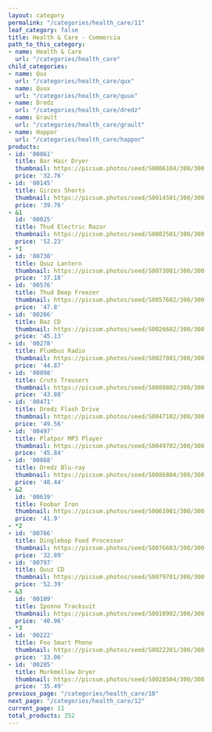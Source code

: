 ```yaml
---
layout: category
permalink: "/categories/health_care/11"
leaf_category: false
title: Health & Care - Commercia
path_to_this_category:
- name: Health & Care
  url: "/categories/health_care"
child_categories:
- name: Qux
  url: "/categories/health_care/qux"
- name: Quux
  url: "/categories/health_care/quux"
- name: Dredz
  url: "/categories/health_care/dredz"
- name: Grault
  url: "/categories/health_care/grault"
- name: Happor
  url: "/categories/health_care/happor"
products:
- id: '00061'
  title: Bar Hair Dryer
  thumbnail: https://picsum.photos/seed/S0006104/300/300
  price: '32.76'
- id: '00145'
  title: Girzes Shorts
  thumbnail: https://picsum.photos/seed/S0014501/300/300
  price: '39.76'
- &1
  id: '00025'
  title: Thud Electric Razor
  thumbnail: https://picsum.photos/seed/S0002501/300/300
  price: '52.23'
- *1
- id: '00730'
  title: Quuz Lantern
  thumbnail: https://picsum.photos/seed/S0073001/300/300
  price: '37.18'
- id: '00576'
  title: Thud Deep Freezer
  thumbnail: https://picsum.photos/seed/S0057602/300/300
  price: '47.8'
- id: '00266'
  title: Baz CD
  thumbnail: https://picsum.photos/seed/S0026602/300/300
  price: '45.13'
- id: '00278'
  title: Plumbus Radio
  thumbnail: https://picsum.photos/seed/S0027801/300/300
  price: '44.87'
- id: '00098'
  title: Cruts Trousers
  thumbnail: https://picsum.photos/seed/S0009802/300/300
  price: '43.88'
- id: '00471'
  title: Dredz Flash Drive
  thumbnail: https://picsum.photos/seed/S0047102/300/300
  price: '49.56'
- id: '00497'
  title: Platpor MP3 Player
  thumbnail: https://picsum.photos/seed/S0049702/300/300
  price: '45.84'
- id: '00868'
  title: Dredz Blu-ray
  thumbnail: https://picsum.photos/seed/S0086804/300/300
  price: '48.44'
- &2
  id: '00639'
  title: Foobar Iron
  thumbnail: https://picsum.photos/seed/S0063901/300/300
  price: '41.9'
- *2
- id: '00766'
  title: Dinglebop Food Processor
  thumbnail: https://picsum.photos/seed/S0076603/300/300
  price: '32.89'
- id: '00797'
  title: Quuz CD
  thumbnail: https://picsum.photos/seed/S0079701/300/300
  price: '52.39'
- &3
  id: '00109'
  title: Iponno Tracksuit
  thumbnail: https://picsum.photos/seed/S0010902/300/300
  price: '40.96'
- *3
- id: '00222'
  title: Foo Smart Phone
  thumbnail: https://picsum.photos/seed/S0022201/300/300
  price: '33.06'
- id: '00285'
  title: Murkmellow Dryer
  thumbnail: https://picsum.photos/seed/S0028504/300/300
  price: '35.49'
previous_page: "/categories/health_care/10"
next_page: "/categories/health_care/12"
current_page: 11
total_products: 352
---
```

